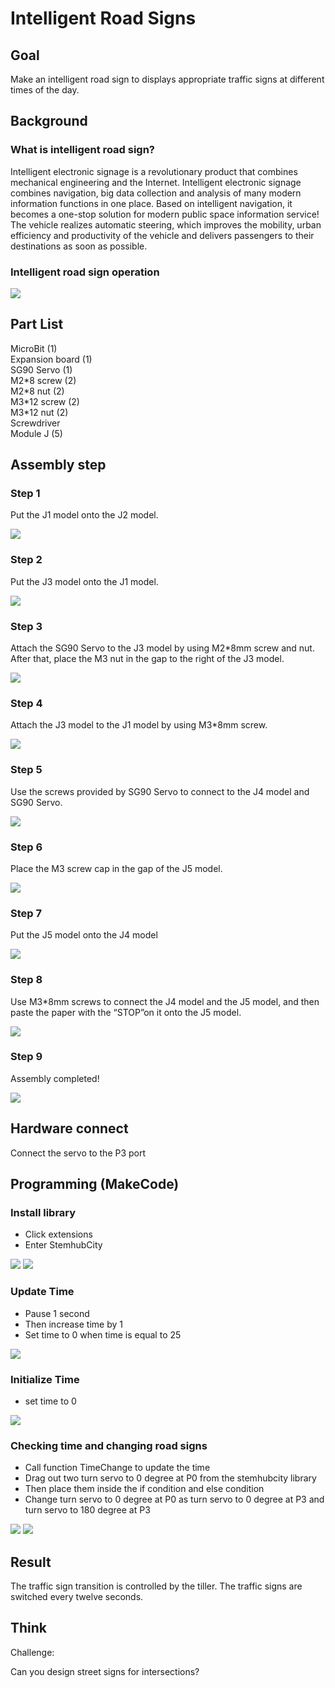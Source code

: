 # Intelligent Road Signs

## Goal
<P>
Make an intelligent road sign to displays appropriate traffic signs at different times of the day.
<P>

## Background
### What is intelligent road sign?
<P>
Intelligent electronic signage is a revolutionary product that combines mechanical engineering and the Internet. Intelligent electronic signage combines navigation, big data collection and analysis of many modern information functions in one place. Based on intelligent navigation, it becomes a one-stop solution for modern public space information service! The vehicle realizes automatic steering, which improves the mobility, urban efficiency and productivity of the vehicle and delivers passengers to their destinations as soon as possible.
<P>

### Intelligent road sign operation

![](picture/11/11_1.png)

## Part List
<P>
MicroBit (1)<BR>
Expansion board (1)<BR>
SG90 Servo (1)<BR>
M2*8 screw (2) <BR>
M2*8 nut (2)<BR>
M3*12 screw (2) <BR>
M3*12 nut (2) <BR>
Screwdriver <BR>
Module J (5)<BR>
<P>

## Assembly step

### Step 1 
<P>
Put the J1 model onto the J2 model.
<P>

![](picture/11/11_2.png)

### Step 2 
<P>
Put the J3 model onto the J1 model.
<P>

![](picture/11/11_3.png)

### Step 3
<P>
Attach the SG90 Servo to the J3 model by using M2*8mm screw and nut. After that, place the M3 nut in the gap to the right of the J3 model.
<P>

![](picture/11/11_4.png)

### Step 4
<P>
Attach the J3 model to the J1 model by using M3*8mm screw.
<P>

![](picture/11/11_5.png)

### Step 5
<P>
Use the screws provided by SG90 Servo to connect to the J4 model and SG90 Servo.
<P>

![](picture/11/11_6.png)

### Step 6
<P>
Place the M3 screw cap in the gap of the J5 model. 
<P>

![](picture/11/11_7.png)

### Step 7
<P>
Put the J5 model onto the J4 model
<P>

![](picture/11/11_8.png)

### Step 8
<P>
Use M3*8mm screws to connect the J4 model and the J5 model, and then paste the paper with the “STOP”on it onto the J5 model.
<P>

![](picture/11/11_9.png)

### Step 9 
<P>
Assembly completed!
<P>

![](picture/11/11_10.png)

## Hardware connect
<P>
Connect the servo to the P3 port
<P>

## Programming (MakeCode)
### Install library

+ Click extensions
+ Enter StemhubCity

![](picture/11/11_11.png)
![](picture/11/11_12.png)

### Update Time

+ Pause 1 second
+ Then increase time by 1
+ Set time to 0 when time is equal to 25

![](picture/11/11_13.png)

### Initialize Time

+ set time to 0

![](picture/11/11_14.png)

### Checking time and changing road signs

+ Call function TimeChange to update the time
+ Drag out two turn servo to 0 degree at P0 from the stemhubcity library
+ Then place them inside the if condition and else condition
+ Change turn servo to 0 degree at P0 as turn servo to 0 degree at P3 and turn servo to 180 degree at P3

![](picture/11/11_15.png)
![](picture/11/11_16.png)

## Result
<P>
The traffic sign transition is controlled by the tiller. The traffic signs are switched every twelve seconds.
<P>

## Think 
<P>
Challenge:
<P>
<P>
Can you design street signs for intersections?
<P>
